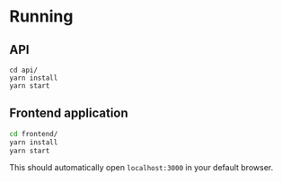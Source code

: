 # Running

## API

```
cd api/
yarn install
yarn start
```

## Frontend application

```sh
cd frontend/
yarn install
yarn start
```

This should automatically open `localhost:3000` in your default browser.